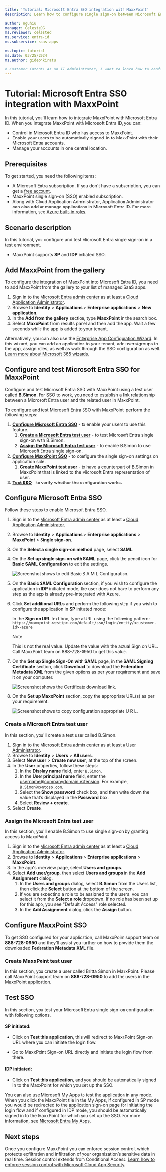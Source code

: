 ```yaml
---
title: 'Tutorial: Microsoft Entra SSO integration with MaxxPoint'
description: Learn how to configure single sign-on between Microsoft Entra ID and MaxxPoint.

author: nguhiu
manager: CelesteDG
ms.reviewer: celested
ms.service: entra-id
ms.subservice: saas-apps

ms.topic: tutorial
ms.date: 03/25/2024
ms.author: gideonkiratu

# Customer intent: As an IT administrator, I want to learn how to configure single sign-on between Microsoft Entra ID and MaxxPoint so that I can control who has access to MaxxPoint, enable automatic sign-in with Microsoft Entra accounts, and manage my accounts in one central location.
---
```

# Tutorial: Microsoft Entra SSO integration with MaxxPoint

In this tutorial, you'll learn how to integrate MaxxPoint with Microsoft Entra ID. When you integrate MaxxPoint with Microsoft Entra ID, you can:

* Control in Microsoft Entra ID who has access to MaxxPoint.
* Enable your users to be automatically signed-in to MaxxPoint with their Microsoft Entra accounts.
* Manage your accounts in one central location.

## Prerequisites

To get started, you need the following items:

* A Microsoft Entra subscription. If you don't have a subscription, you can get a [free account](https://azure.microsoft.com/free/).
* MaxxPoint single sign-on (SSO) enabled subscription.
* Along with Cloud Application Administrator, Application Administrator can also add or manage applications in Microsoft Entra ID.
For more information, see [Azure built-in roles](~/identity/role-based-access-control/permissions-reference.md).

## Scenario description

In this tutorial, you configure and test Microsoft Entra single sign-on in a test environment.

* MaxxPoint supports **SP** and **IDP** initiated SSO.

## Add MaxxPoint from the gallery

To configure the integration of MaxxPoint into Microsoft Entra ID, you need to add MaxxPoint from the gallery to your list of managed SaaS apps.

1. Sign in to the [Microsoft Entra admin center](https://entra.microsoft.com) as at least a [Cloud Application Administrator](~/identity/role-based-access-control/permissions-reference.md#cloud-application-administrator).
1. Browse to **Identity** > **Applications** > **Enterprise applications** > **New application**.
1. In the **Add from the gallery** section, type **MaxxPoint** in the search box.
1. Select **MaxxPoint** from results panel and then add the app. Wait a few seconds while the app is added to your tenant.

 Alternatively, you can also use the [Enterprise App Configuration Wizard](https://portal.office.com/AdminPortal/home?Q=Docs#/azureadappintegration). In this wizard, you can add an application to your tenant, add users/groups to the app, assign roles, as well as walk through the SSO configuration as well. [Learn more about Microsoft 365 wizards.](/microsoft-365/admin/misc/azure-ad-setup-guides)

<a name='configure-and-test-azure-ad-sso-for-maxxpoint'></a>

## Configure and test Microsoft Entra SSO for MaxxPoint

Configure and test Microsoft Entra SSO with MaxxPoint using a test user called **B.Simon**. For SSO to work, you need to establish a link relationship between a Microsoft Entra user and the related user in MaxxPoint.

To configure and test Microsoft Entra SSO with MaxxPoint, perform the following steps:

1. **[Configure Microsoft Entra SSO](#configure-azure-ad-sso)** - to enable your users to use this feature.
    1. **[Create a Microsoft Entra test user](#create-an-azure-ad-test-user)** - to test Microsoft Entra single sign-on with B.Simon.
    1. **[Assign the Microsoft Entra test user](#assign-the-azure-ad-test-user)** - to enable B.Simon to use Microsoft Entra single sign-on.
1. **[Configure MaxxPoint SSO](#configure-maxxpoint-sso)** - to configure the single sign-on settings on application side.
    1. **[Create MaxxPoint test user](#create-maxxpoint-test-user)** - to have a counterpart of B.Simon in MaxxPoint that is linked to the Microsoft Entra representation of user.
1. **[Test SSO](#test-sso)** - to verify whether the configuration works.

<a name='configure-azure-ad-sso'></a>

## Configure Microsoft Entra SSO

Follow these steps to enable Microsoft Entra SSO.

1. Sign in to the [Microsoft Entra admin center](https://entra.microsoft.com) as at least a [Cloud Application Administrator](~/identity/role-based-access-control/permissions-reference.md#cloud-application-administrator).
1. Browse to **Identity** > **Applications** > **Enterprise applications** > **MaxxPoint** > **Single sign-on**.
1. On the **Select a single sign-on method** page, select **SAML**.
1. On the **Set up single sign-on with SAML** page, click the pencil icon for **Basic SAML Configuration** to edit the settings.

    ![Screenshot shows to edit Basic S A M L Configuration.](common/edit-urls.png "Basic Configuration")

1. On the **Basic SAML Configuration** section, if you wish to configure the application in **IDP** initiated mode, the user does not have to perform any step as the app is already pre-integrated with Azure.

1. Click **Set additional URLs** and perform the following step if you wish to configure the application in **SP** initiated mode:

    In the **Sign on URL** text box, type a URL using the following pattern:
    `https://maxxpoint.westipc.com/default/sso/login/entity/<customer-id>-azure`

    >[!NOTE] 
    >This is not the real value. Update the value with the actual Sign on URL. Call MaxxPoint team on 888-728-0950 to get this value.

1. On the **Set up Single Sign-On with SAML** page, in the **SAML Signing Certificate** section, click **Download** to download the **Federation Metadata XML** from the given options as per your requirement and save it on your computer.

	![Screenshot shows the Certificate download link.](common/metadataxml.png "Certificate")

1. On the **Set up MaxxPoint** section, copy the appropriate URL(s) as per your requirement.

	![Screenshot shows to copy configuration appropriate U R L.](common/copy-configuration-urls.png "Metadata")  

<a name='create-an-azure-ad-test-user'></a>

### Create a Microsoft Entra test user 

In this section, you'll create a test user called B.Simon.

1. Sign in to the [Microsoft Entra admin center](https://entra.microsoft.com) as at least a [User Administrator](~/identity/role-based-access-control/permissions-reference.md#user-administrator).
1. Browse to **Identity** > **Users** > **All users**.
1. Select **New user** > **Create new user**, at the top of the screen.
1. In the **User** properties, follow these steps:
   1. In the **Display name** field, enter `B.Simon`.  
   1. In the **User principal name** field, enter the username@companydomain.extension. For example, `B.Simon@contoso.com`.
   1. Select the **Show password** check box, and then write down the value that's displayed in the **Password** box.
   1. Select **Review + create**.
1. Select **Create**.

<a name='assign-the-azure-ad-test-user'></a>

### Assign the Microsoft Entra test user

In this section, you'll enable B.Simon to use single sign-on by granting access to MaxxPoint.

1. Sign in to the [Microsoft Entra admin center](https://entra.microsoft.com) as at least a [Cloud Application Administrator](~/identity/role-based-access-control/permissions-reference.md#cloud-application-administrator).
1. Browse to **Identity** > **Applications** > **Enterprise applications** > **MaxxPoint**.
1. In the app's overview page, select **Users and groups**.
1. Select **Add user/group**, then select **Users and groups** in the **Add Assignment** dialog.
   1. In the **Users and groups** dialog, select **B.Simon** from the Users list, then click the **Select** button at the bottom of the screen.
   1. If you are expecting a role to be assigned to the users, you can select it from the **Select a role** dropdown. If no role has been set up for this app, you see "Default Access" role selected.
   1. In the **Add Assignment** dialog, click the **Assign** button.

## Configure MaxxPoint SSO

To get SSO configured for your application, call MaxxPoint support team on **888-728-0950** and they'll assist you further on how to provide them the downloaded **Federation Metadata XML** file.

### Create MaxxPoint test user

In this section, you create a user called Britta Simon in MaxxPoint. Please call MaxxPoint support team on **888-728-0950** to add the users in the MaxxPoint application.

## Test SSO 

In this section, you test your Microsoft Entra single sign-on configuration with following options. 

#### SP initiated:

* Click on **Test this application**, this will redirect to MaxxPoint Sign-on URL where you can initiate the login flow.  

* Go to MaxxPoint Sign-on URL directly and initiate the login flow from there.

#### IDP initiated:

* Click on **Test this application**, and you should be automatically signed in to the MaxxPoint for which you set up the SSO. 

You can also use Microsoft My Apps to test the application in any mode. When you click the MaxxPoint tile in the My Apps, if configured in SP mode you would be redirected to the application sign-on page for initiating the login flow and if configured in IDP mode, you should be automatically signed in to the MaxxPoint for which you set up the SSO. For more information, see [Microsoft Entra My Apps](/azure/active-directory/manage-apps/end-user-experiences#azure-ad-my-apps).

## Next steps

Once you configure MaxxPoint you can enforce session control, which protects exfiltration and infiltration of your organization’s sensitive data in real time. Session control extends from Conditional Access. [Learn how to enforce session control with Microsoft Cloud App Security](/cloud-app-security/proxy-deployment-aad).
